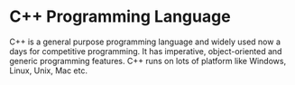 # C++ Programming Language
<p>C++ is a general purpose programming language and widely used now a days for competitive programming. It has imperative, object-oriented and generic programming features. C++ runs on lots of platform like Windows, Linux, Unix, Mac etc.</p>
